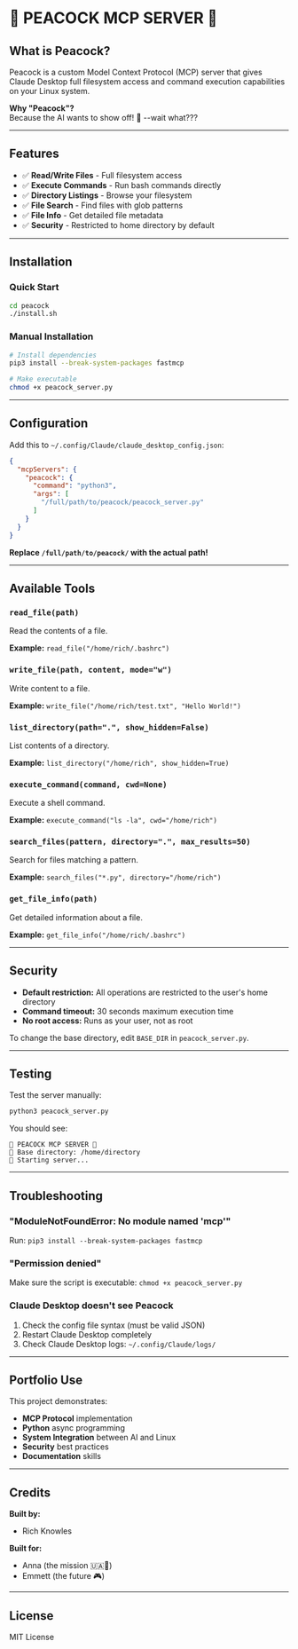 # 🦚 PEACOCK MCP SERVER 🦚


## What is Peacock?

Peacock is a custom Model Context Protocol (MCP) server that gives Claude Desktop full filesystem access and command execution capabilities on your Linux system.

**Why "Peacock"?**  
Because the AI wants to show off! 🦚 --wait what???

---

## Features

- ✅ **Read/Write Files** - Full filesystem access
- ✅ **Execute Commands** - Run bash commands directly
- ✅ **Directory Listings** - Browse your filesystem
- ✅ **File Search** - Find files with glob patterns
- ✅ **File Info** - Get detailed file metadata
- ✅ **Security** - Restricted to home directory by default

---

## Installation

### Quick Start

```bash
cd peacock
./install.sh
```

### Manual Installation

```bash
# Install dependencies
pip3 install --break-system-packages fastmcp

# Make executable
chmod +x peacock_server.py
```

---

## Configuration

Add this to `~/.config/Claude/claude_desktop_config.json`:

```json
{
  "mcpServers": {
    "peacock": {
      "command": "python3",
      "args": [
        "/full/path/to/peacock/peacock_server.py"
      ]
    }
  }
}
```

**Replace `/full/path/to/peacock/` with the actual path!**

---

## Available Tools

### `read_file(path)`
Read the contents of a file.

**Example:** `read_file("/home/rich/.bashrc")`

### `write_file(path, content, mode="w")`
Write content to a file.

**Example:** `write_file("/home/rich/test.txt", "Hello World!")`

### `list_directory(path=".", show_hidden=False)`
List contents of a directory.

**Example:** `list_directory("/home/rich", show_hidden=True)`

### `execute_command(command, cwd=None)`
Execute a shell command.

**Example:** `execute_command("ls -la", cwd="/home/rich")`

### `search_files(pattern, directory=".", max_results=50)`
Search for files matching a pattern.

**Example:** `search_files("*.py", directory="/home/rich")`

### `get_file_info(path)`
Get detailed information about a file.

**Example:** `get_file_info("/home/rich/.bashrc")`

---

## Security

- **Default restriction:** All operations are restricted to the user's home directory
- **Command timeout:** 30 seconds maximum execution time
- **No root access:** Runs as your user, not as root

To change the base directory, edit `BASE_DIR` in `peacock_server.py`.

---

## Testing

Test the server manually:

```bash
python3 peacock_server.py
```

You should see:
```
🦚 PEACOCK MCP SERVER 🦚
📁 Base directory: /home/directory
🚀 Starting server...
```

---

## Troubleshooting

### "ModuleNotFoundError: No module named 'mcp'"

Run: `pip3 install --break-system-packages fastmcp`

### "Permission denied"

Make sure the script is executable: `chmod +x peacock_server.py`

### Claude Desktop doesn't see Peacock

1. Check the config file syntax (must be valid JSON)
2. Restart Claude Desktop completely
3. Check Claude Desktop logs: `~/.config/Claude/logs/`

---

## Portfolio Use

This project demonstrates:
- **MCP Protocol** implementation
- **Python** async programming
- **System Integration** between AI and Linux
- **Security** best practices
- **Documentation** skills


---

## Credits

**Built by:**
- Rich Knowles

**Built for:**
- Anna (the mission 🇺🇦💜)
- Emmett (the future 🎮)

---

## License

MIT License
